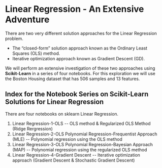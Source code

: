# Linear Regression - An Extensive Adventure


There are two very different solution approaches for the Linear Regression problem.

- The “closed-form” solution approach known as the Ordinary Least Squares (OLS) method.
- Iterative optimization approach known as Gradient Descent (GD).
    

We will perform an extensive investigation of these two approaches using **Scikit-Learn** in a series of four notebooks. For this exploration we will use the Boston Housing dataset that has 506 samples and 13 features.


## Index for the Notebook Series on Scikit-Learn Solutions for Linear Regression

There are four notebooks on sklearn Linear Regression.

1. Linear Regression-1-OLS
        -- OLS method & Regularized OLS Method (Ridge Rergression)
2. Linear Regression-2-OLS Polynomial Regression-Frequentist Approach (MLE)
        -- Polynomial regression using the OLS method
3. Linear Regression-3-OLS Polynomial Regression-Bayesian Approach (MAP)
        -- Polynomial regression using the regularized OLS method
4. Linear Regression-4-Gradient Descent
        -- Iterative optimization approach (Gradient Descent & Stochastic Gradient Descent)

